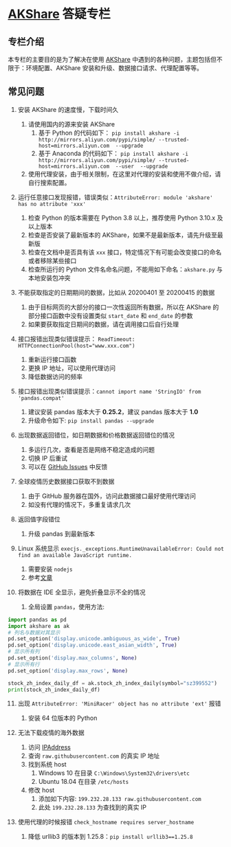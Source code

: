 # [AKShare](https://github.com/akfamily/akshare) 答疑专栏

## 专栏介绍

本专栏的主要目的是为了解决在使用 [AKShare](https://github.com/akfamily/akshare) 中遇到的各种问题，主题包括但不限于：环境配置、AKShare 安装和升级、数据接口请求、代理配置等等。

## 常见问题

1. 安装 AKShare 的速度慢，下载时间久

    1. 请使用国内的源来安装 AKShare
        1. 基于 Python 的代码如下：
```pip install akshare -i http://mirrors.aliyun.com/pypi/simple/ --trusted-host=mirrors.aliyun.com  --upgrade ```
        2. 基于 Anaconda 的代码如下：
```pip install akshare -i http://mirrors.aliyun.com/pypi/simple/ --trusted-host=mirrors.aliyun.com  --user  --upgrade```
    2. 使用代理安装，由于相关限制，在这里对代理的安装和使用不做介绍，请自行搜索配置。

2. 运行任意接口发现报错，错误类似：`AttributeError: module 'akshare' has no attribute 'xxx'`

    1. 检查 Python 的版本需要在 Python 3.8 以上，推荐使用 Python 3.10.x 及以上版本
    2. 检查是否安装了最新版本的 AKShare，如果不是最新版本，请先升级至最新版
    3. 检查在文档中是否具有该 `xxx` 接口，特定情况下有可能会改变接口的命名或者移除某些接口
    4. 检查所运行的 Python 文件名命名问题，不能用如下命名：`akshare.py` 与本地安装包冲突

3. 不能获取指定的日期期间的数据，比如从 20200401 至 20200415 的数据

    1. 由于目标网页的大部分的接口一次性返回所有数据，所以在 AKShare 的部分接口函数中没有设置类似 `start_date` 和 `end_date` 的参数
    2. 如果要获取指定日期间的数据，请在调用接口后自行处理

4. 接口报错出现类似错误提示： `ReadTimeout: HTTPConnectionPool(host="www.xxx.com")`

    1. 重新运行接口函数
    2. 更换 IP 地址，可以使用代理访问
    3. 降低数据访问的频率

5. 接口报错出现类似错误提示：`cannot import name 'StringIO' from 'pandas.compat'`

    1. 建议安装 pandas 版本大于 **0.25.2**，建议 pandas 版本大于 **1.0**
    2. 升级命令如下: `pip install pandas --upgrade`

6. 出现数据返回错位，如日期数据和价格数据返回错位的情况

    1. 多运行几次，查看是否是网络不稳定造成的问题
    2. 切换 IP 后重试
    3. 可以在 [GitHub Issues](https://github.com/akfamily/akshare/issues) 中反馈

7. 全球疫情历史数据接口获取不到数据

    1. 由于 GitHub 服务器在国外，访问此数据接口最好使用代理访问
    2. 如没有代理的情况下，多重复请求几次

8. 返回值字段错位

    1. 升级 pandas 到最新版本

9. Linux 系统显示 `execjs._exceptions.RuntimeUnavailableError: Could not find an available JavaScript runtime.`

    1. 需要安装 `nodejs`
    2. 参考[文章](https://blog.csdn.net/qq_36853469/article/details/106401389)

10. 将数据在 IDE 全显示，避免折叠显示不全的情况

    1. 全局设置 `pandas`，使用方法:
```python
import pandas as pd
import akshare as ak
# 列名与数据对其显示
pd.set_option('display.unicode.ambiguous_as_wide', True)
pd.set_option('display.unicode.east_asian_width', True)
# 显示所有列
pd.set_option('display.max_columns', None)
# 显示所有行
pd.set_option('display.max_rows', None)

stock_zh_index_daily_df = ak.stock_zh_index_daily(symbol="sz399552")
print(stock_zh_index_daily_df)
```

11. 出现 `AttributeError: 'MiniRacer' object has no attribute 'ext'` 报错

    1. 安装 64 位版本的 Python

12. 无法下载疫情的海外数据

    1. 访问 [IPAddress](https://www.ipaddress.com/)
    2. 查询 ```raw.githubusercontent.com``` 的真实 IP 地址
    3. 找到系统 host
        1. Windows 10 在目录 ```C:\Windows\System32\drivers\etc```
        2. Ubuntu 18.04 在目录 ```/etc/hosts```
    4. 修改 host
        1. 添加如下内容: ```199.232.28.133 raw.githubusercontent.com```
        2. 此处 ```199.232.28.133``` 为查找到的真实 IP

13. 使用代理的时候报错 `check_hostname requires server_hostname`

    1. 降低 urllib3 的版本到 1.25.8：`pip install urllib3==1.25.8`
